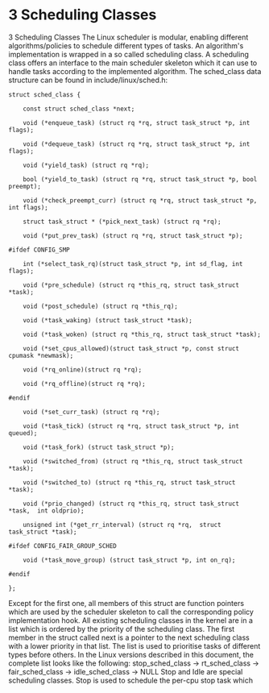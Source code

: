 # 3 Scheduling Classes

3 Scheduling Classes
The Linux scheduler is modular, enabling different algorithms/policies to schedule different types
of tasks. An algorithm's implementation is wrapped in a so called scheduling class. A scheduling
class offers an interface to the main scheduler skeleton which it can use to handle tasks according to
the implemented algorithm.
The sched_class data structure can be found in include/linux/sched.h:

```
struct sched_class {

    const struct sched_class *next;

    void (*enqueue_task) (struct rq *rq, struct task_struct *p, int flags);

    void (*dequeue_task) (struct rq *rq, struct task_struct *p, int flags);

    void (*yield_task) (struct rq *rq);

    bool (*yield_to_task) (struct rq *rq, struct task_struct *p, bool preempt);

    void (*check_preempt_curr) (struct rq *rq, struct task_struct *p, int flags);

    struct task_struct * (*pick_next_task) (struct rq *rq);

    void (*put_prev_task) (struct rq *rq, struct task_struct *p);

#ifdef CONFIG_SMP

    int (*select_task_rq)(struct task_struct *p, int sd_flag, int flags);

    void (*pre_schedule) (struct rq *this_rq, struct task_struct *task);

    void (*post_schedule) (struct rq *this_rq);

    void (*task_waking) (struct task_struct *task);

    void (*task_woken) (struct rq *this_rq, struct task_struct *task);

    void (*set_cpus_allowed)(struct task_struct *p, const struct cpumask *newmask);

    void (*rq_online)(struct rq *rq);

    void (*rq_offline)(struct rq *rq);

#endif

    void (*set_curr_task) (struct rq *rq);

    void (*task_tick) (struct rq *rq, struct task_struct *p, int queued);

    void (*task_fork) (struct task_struct *p);

    void (*switched_from) (struct rq *this_rq, struct task_struct *task);

    void (*switched_to) (struct rq *this_rq, struct task_struct *task);

    void (*prio_changed) (struct rq *this_rq, struct task_struct *task,  int oldprio);

    unsigned int (*get_rr_interval) (struct rq *rq,  struct task_struct *task);

#ifdef CONFIG_FAIR_GROUP_SCHED

    void (*task_move_group) (struct task_struct *p, int on_rq);

#endif

};
```

Except for the first one, all members of this struct are function pointers which are used by the
scheduler skeleton to call the corresponding policy implementation hook.
All existing scheduling classes in the kernel are in a list which is ordered by the priority of the
scheduling class. The first member in the struct called next is a pointer to the next scheduling class
with a lower priority in that list.
The list is used to prioritise tasks of different types before others. In the Linux versions described in
this document, the complete list looks like the following:
stop_sched_class → rt_sched_class → fair_sched_class → idle_sched_class → NULL
Stop and Idle are special scheduling classes. Stop is used to schedule the per-cpu stop task which